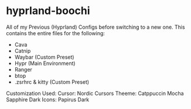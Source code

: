 # hyprland-boochi
All of my Previous (Hyprland) Configs before switching to a new one. This contains the entire files for the following:
- Cava
- Catnip 
- Waybar (Custom Preset)
- Hypr (Main Environment)
- Ranger
- btop 
- .zsrhrc & kitty (Custom Preset)

Customization Used:
Cursor: Nordic Cursors
Theeme: Catppuccin Mocha Sapphire Dark
Icons: Papirus Dark
